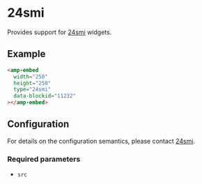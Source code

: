 <!---
Copyright 2017 The AMP HTML Authors. All Rights Reserved.

Licensed under the Apache License, Version 2.0 (the "License");
you may not use this file except in compliance with the License.
You may obtain a copy of the License at

      http://www.apache.org/licenses/LICENSE-2.0

Unless required by applicable law or agreed to in writing, software
distributed under the License is distributed on an "AS-IS" BASIS,
WITHOUT WARRANTIES OR CONDITIONS OF ANY KIND, either express or implied.
See the License for the specific language governing permissions and
limitations under the License.
-->

# 24smi

Provides support for [24smi](https://partner.24smi.info/) widgets.

## Example

```html
<amp-embed
  width="250"
  height="250"
  type="24smi"
  data-blockid="11232"
></amp-embed>
```

## Configuration

For details on the configuration semantics, please contact [24smi](https://partner.24smi.info).

### Required parameters

- `src`
